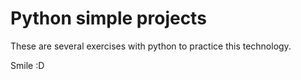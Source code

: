 # Python simple projects

These are several exercises with python to practice this technology.

Smile :D